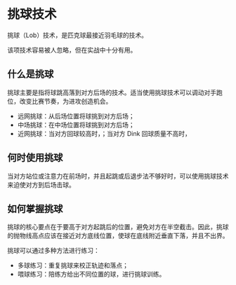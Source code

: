 # 挑球技术

挑球（Lob）技术，是匹克球最接近羽毛球的技术。

该项技术容易被人忽略，但在实战中十分有用。


## 什么是挑球

挑球主要是指将球跳高落到对方后场的技术。适当使用挑球技术可以调动对手跑位，改变比赛节奏，为进攻创造机会。

* 远网挑球：从后场位置将球挑到对方后场；
* 中场挑球：在中场位置将球挑到对方后场；
* 近网挑球：当对方回球较高时，；当对方 Dink 回球质量不高时，


## 何时使用挑球

当对方站位或注意力在前场时，并且起跳或后退步法不够好时，可以使用挑球技术来迫使对方到后场击球。

## 如何掌握挑球

挑球的核心要点在于要高于对方起跳后的位置，避免对方在半空截击。因此，挑球的抛物线高点应该在接近对方底线位置，使球在底线附近垂直下落，并且不出界。

挑球可以通过多种方法进行练习：

* 多球练习：重复挑球来校正轨迹和落点；
* 喂球练习：陪练方给出不同位置的球，进行挑球训练。